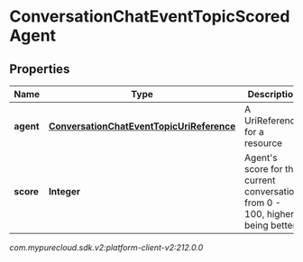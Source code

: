 # ConversationChatEventTopicScoredAgent


## Properties

| Name | Type | Description | Notes |
| ------------ | ------------- | ------------- | ------------- |
| **agent** | [**ConversationChatEventTopicUriReference**](ConversationChatEventTopicUriReference) | A UriReference for a resource |  [optional] |
| **score** | **Integer** | Agent's score for the current conversation, from 0 - 100, higher being better |  [optional] |




_com.mypurecloud.sdk.v2:platform-client-v2:212.0.0_
